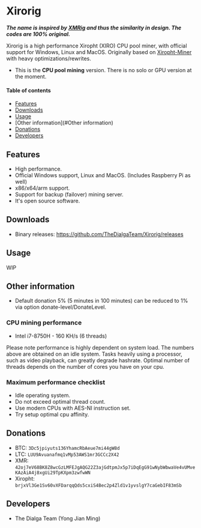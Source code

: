 # Xirorig
***The name is inspired by [XMRig](https://github.com/xmrig/xmrig) and thus the similarity in design. The codes are 100% original.***

Xirorig is a high performance Xiropht (XIRO) CPU pool miner, with official support for Windows, Linux and MacOS. Originally based on [Xiropht-Miner](https://github.com/XIROPHT/Xiropht-Miner) with heavy optimizations/rewrites.

- This is the **CPU pool mining** version. There is no solo or GPU version at the moment.

#### Table of contents
- [Features](#Features)
- [Downloads](#Downloads)
- [Usage](#Usage)
- [Other information](#Other information)
- [Donations](#Donations)
- [Developers](#Developers)

## Features
- High performance.
- Official Windows support, Linux and MacOS. (Includes Raspberry Pi as well)
- x86/x64/arm support.
- Support for backup (failover) mining server.
- It's open source software.

## Downloads
- Binary releases: https://github.com/TheDialgaTeam/Xirorig/releases

## Usage
WIP

## Other information
- Default donation 5% (5 minutes in 100 minutes) can be reduced to 1% via option donate-level/DonateLevel.

### CPU mining performance
- Intel i7-8750H - 160 KH/s (6 threads)

Please note performance is highly dependent on system load. The numbers above are obtained on an idle system. Tasks heavily using a processor, such as video playback, can greatly degrade hashrate. Optimal number of threads depends on the number of cores you have on your cpu.

### Maximum performance checklist
- Idle operating system.
- Do not exceed optimal thread count.
- Use modern CPUs with AES-NI instruction set.
- Try setup optimal cpu affinity.

## Donations
- BTC: `3Dc5jpiyuts136YhamcRbAeue7mi44gW8d`
- LTC: `LUU9Avuanafmq1vMp53AWS1mr3GCCc2X42`
- XMR: `42oj7eV68BK8Z8wcGzLMFEJgAQG22Z3ajGdtpmJx5p7iDqEgG91wNybWbwaVe4vUMveKAzAiA4j8xgUi29TpKXpm3zwfwWN`
- Xiropht: `brjxVl3Ge1Sv60vXFDarqqQds5cxiS4Bec2p4Zld1v1yvslgY7caGebIF83mSb`

## Developers
- The Dialga Team (Yong Jian Ming)
